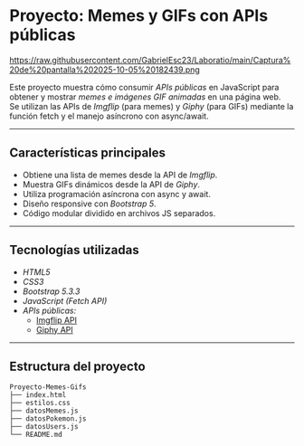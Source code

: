 

# Proyecto: Memes y GIFs con APIs públicas

https://raw.githubusercontent.com/GabrielEsc23/Laboratio/main/Captura%20de%20pantalla%202025-10-05%20182439.png

Este proyecto muestra cómo consumir *APIs públicas* en JavaScript para obtener y mostrar *memes e imágenes GIF animadas* en una página web.  
Se utilizan las APIs de *Imgflip* (para memes) y *Giphy* (para GIFs) mediante la función fetch y el manejo asíncrono con async/await.

---

## Características principales

- Obtiene una lista de memes desde la API de *Imgflip*.  
- Muestra GIFs dinámicos desde la API de *Giphy*.  
- Utiliza programación asíncrona con async y await.  
- Diseño responsive con *Bootstrap 5*.  
- Código modular dividido en archivos JS separados.

---

## Tecnologías utilizadas

- *HTML5*  
- *CSS3*  
- *Bootstrap 5.3.3*  
- *JavaScript (Fetch API)*  
- *APIs públicas:*
  - [Imgflip API](https://api.imgflip.com/)
  - [Giphy API](https://developers.giphy.com/docs/api/)

---

## Estructura del proyecto

```plaintext
Proyecto-Memes-Gifs
├── index.html
├── estilos.css
├── datosMemes.js
├── datosPokemon.js
├── datosUsers.js
└── README.md
